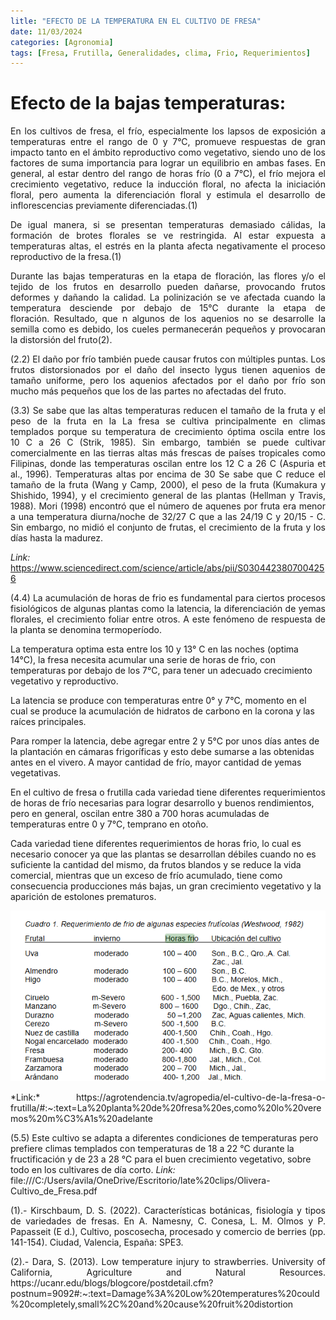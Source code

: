 ```yaml
---
litle: "EFECTO DE LA TEMPERATURA EN EL CULTIVO DE FRESA"
date: 11/03/2024 
categories: [Agronomia]
tags: [Fresa, Frutilla, Generalidades, clima, Frio, Requerimientos]
---
```


<h1> Efecto de la bajas temperaturas:</h1>

<p style="text-align: justify;">
En los cultivos de fresa, el frío, especialmente los lapsos de exposición a temperaturas entre el rango de 0 y 7°C, promueve respuestas de gran impacto tanto en el ámbito reproductivo como vegetativo, siendo uno de los factores de suma importancia para lograr un equilibrio en ambas fases. En general, al estar dentro del rango de horas frío (0 a 7°C), el frío mejora el crecimiento vegetativo, reduce la inducción floral, no afecta la iniciación floral, pero aumenta la diferenciación floral y estimula el desarrollo de inflorescencias previamente diferenciadas.(1)
</p>

<p style="text-align: justify;">
De igual manera, si se presentan temperaturas demasiado cálidas, la formación de brotes florales se ve restringida. Al estar expuesta a temperaturas altas, el estrés en la planta afecta negativamente el proceso reproductivo de la fresa.(1)
</p>

<p style="text-align: justify;">
Durante las bajas temperaturas en la etapa de floración, las flores y/o el tejido de los frutos en desarrollo pueden dañarse, provocando frutos deformes y dañando la calidad. La polinización se ve afectada cuando la temperatura desciende por debajo de 15°C durante la etapa de floración. Resultado, que n algunos de los aquenios no se desarrolle la semilla como es debido, los cueles permanecerán pequeños y provocaran la distorsión del fruto(2).
</p>

<p style="text-align: justify;">
(2.2) El daño por frío también puede causar frutos con múltiples puntas. Los frutos distorsionados por el daño del insecto lygus tienen aquenios de tamaño uniforme, pero los aquenios afectados por el daño por frío son mucho más pequeños que los de las partes no afectadas del fruto.

</p>

<p style="text-align: justify;">
(3.3) Se sabe que las altas temperaturas reducen el tamaño de la fruta y el peso de la fruta en la
La fresa se cultiva principalmente en climas templados porque su temperatura de crecimiento óptima oscila entre los 10 C a 26 C (Strik, 1985). Sin embargo, también se puede cultivar comercialmente en las tierras altas más frescas de países tropicales como Filipinas, donde las temperaturas oscilan entre los 12 C a 26 C (Aspuria et al., 1996). Temperaturas altas por encima de 30 Se sabe que C reduce el tamaño de la fruta (Wang y Camp, 2000), el peso de la fruta (Kumakura y Shishido, 1994), y el crecimiento general de las plantas (Hellman y Travis, 1988). Mori (1998) encontró que el número de aquenes por fruta era menor a una temperatura diurna/noche de 32/27 C que a las 24/19 C y 20/15 - C. Sin embargo, no midió el conjunto de frutas, el crecimiento de la fruta y los días hasta la madurez.

*Link:* https://www.sciencedirect.com/science/article/abs/pii/S0304423807004256 
</p>

<p style="text-align: justify;">
(4.4) La acumulación de horas de frio es fundamental para ciertos procesos fisiológicos de algunas plantas como la latencia, la diferenciación de yemas florales, el crecimiento foliar entre otros. A este fenómeno de respuesta de la planta se denomina termoperíodo.

La temperatura optima esta entre los 10 y 13° C en las noches (optima 14°C), la fresa necesita acumular una serie de horas de frio, con temperaturas por debajo de los 7°C, para tener un adecuado crecimiento vegetativo y reproductivo.

La latencia se produce con temperaturas entre 0° y 7°C, momento en el cual se produce la acumulación de hidratos de carbono en la corona y las raíces principales.

Para romper la latencia, debe agregar entre 2 y 5°C por unos días antes de la plantación en cámaras frigoríficas y esto debe sumarse a las obtenidas antes en el vivero. A mayor cantidad de frío, mayor cantidad de yemas vegetativas.

En el cultivo de fresa o frutilla cada variedad tiene diferentes requerimientos de horas de frío necesarias para lograr desarrollo y buenos rendimientos, pero en general, oscilan entre 380 a 700 horas acumuladas de temperaturas entre 0 y 7°C, temprano en otoño.

Cada variedad tiene diferentes requerimientos de horas frio, lo cual es necesario conocer ya que las plantas se desarrollan débiles cuando no es suficiente la cantidad del mismo, da frutos blandos y se reduce la vida comercial, mientras que un exceso de frío acumulado, tiene como consecuencia producciones más bajas, un gran crecimiento vegetativo y la aparición de estolones prematuros.

<img src="https://raw.githubusercontent.com/420Avila/420avila.github.io/main/Imagenes/horas%20frio.png" alt="Texto alternativo">
</p>

<p style="text-align: justify;">
*Link:* https://agrotendencia.tv/agropedia/el-cultivo-de-la-fresa-o-frutilla/#:~:text=La%20planta%20de%20fresa%20es,como%20lo%20veremos%20m%C3%A1s%20adelante 

(5.5) Este cultivo se adapta a diferentes condiciones de temperaturas pero
prefiere climas templados con temperaturas de 18 a 22 °C durante la
fructificación y de 23 a 28 °C para el buen crecimiento vegetativo, sobre
todo en los cultivares de día corto. 
*Link:* file:///C:/Users/avila/OneDrive/Escritorio/late%20clips/Olivera-Cultivo_de_Fresa.pdf
</p>

<p style="text-align: justify;">
(1).- Kirschbaum, D. S. (2022). Características botánicas, fisiología y tipos de variedades de fresas. En A. Namesny, C. Conesa, L. M. Olmos y P. Papasseit (E d.), Cultivo, poscosecha, procesado y comercio de berries (pp. 141-154). Ciudad, Valencia, España: SPE3.
</p>

<p style="text-align: justify;">
(2).- Dara, S. (2013). Low temperature injury to strawberries. University of California, Agriculture and Natural Resources. https://ucanr.edu/blogs/blogcore/postdetail.cfm?postnum=9092#:~:text=Damage%3A%20Low%20temperatures%20could%20completely,small%2C%20and%20cause%20fruit%20distortion
</p>
